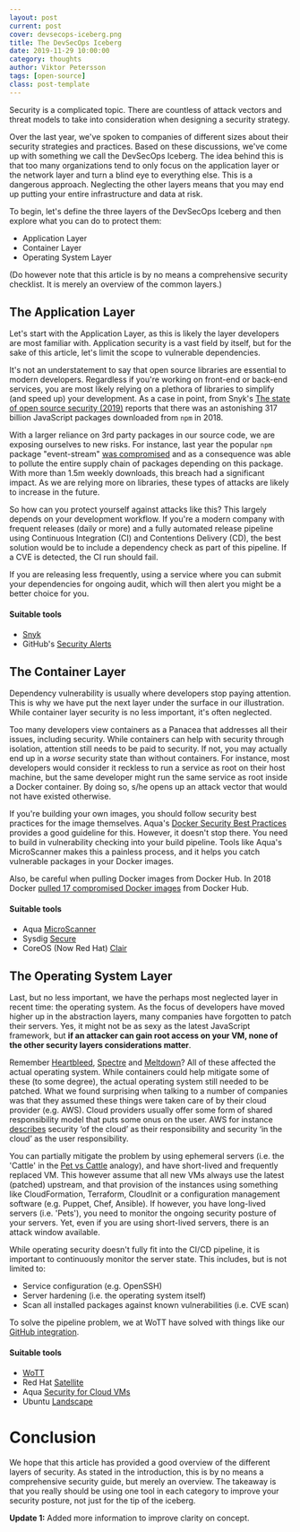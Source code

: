 ```yaml
---
layout: post
current: post
cover: devsecops-iceberg.png
title: The DevSecOps Iceberg
date: 2019-11-29 10:00:00
category: thoughts
author: Viktor Petersson
tags: [open-source]
class: post-template
---
```


Security is a complicated topic. There are countless of attack vectors and threat models to take into consideration when designing a security strategy.

Over the last year, we've spoken to companies of different sizes about their security strategies and practices. Based on these discussions, we've come up with something we call the DevSecOps Iceberg. The idea behind this is that too many organizations tend to only focus on the application layer or the network layer and turn a blind eye to everything else. This is a dangerous approach. Neglecting the other layers means that you may end up putting your entire infrastructure and data at risk.

To begin, let's define the three layers of the DevSecOps Iceberg and then explore what you can do to protect them:

* Application Layer
* Container Layer
* Operating System Layer

(Do however note that this article is by no means a comprehensive security checklist. It is merely an overview of the common layers.)

## The Application Layer

Let's start with the Application Layer, as this is likely the layer developers are most familiar with. Application security is a vast field by itself, but for the sake of this article, let's limit the scope to vulnerable dependencies.

It's not an understatement to say that open source libraries are essential to modern developers. Regardless if you're working on front-end or back-end services, you are most likely relying on a plethora of libraries to simplify (and speed up) your development. As a case in point, from Snyk's [The state of open source security (2019)](https://snyk.io/opensourcesecurity-2019/) reports that there was an astonishing 317 billion JavaScript packages downloaded from `npm` in 2018.

With a larger reliance on 3rd party packages in our source code, we are exposing ourselves to new risks. For instance, last year the popular `npm` package "event-stream" [was compromised](https://www.linux.com/news/compromised-npm-package-event-stream/) and as a consequence was able to pollute the entire supply chain of packages depending on this package. With more than 1.5m weekly downloads, this breach had a significant impact. As we are relying more on libraries, these types of attacks are likely to increase in the future.

So how can you protect yourself against attacks like this? This largely depends on your development workflow. If you're a modern company with frequent releases (daily or more) and a fully automated release pipeline using Continuous Integration (CI) and Contentions Delivery (CD), the best solution would be to include a dependency check as part of this pipeline. If a CVE is detected, the CI run should fail.

If you are releasing less frequently, using a service where you can submit your dependencies for ongoing audit, which will then alert you might be a better choice for you.

#### Suitable tools

* [Snyk](https://snyk.io/)
* GitHub's [Security Alerts](https://help.github.com/en/github/managing-security-vulnerabilities/about-security-alerts-for-vulnerable-dependencies)

## The Container Layer

Dependency vulnerability is usually where developers stop paying attention. This is why we have put the next layer under the surface in our illustration. While container layer security is no less important, it's often neglected.

Too many developers view containers as a Panacea that addresses all their issues, including security. While containers can help with security through isolation, attention still needs to be paid to security. If not, you may actually end up in a *worse* security state than without containers. For instance, most developers would consider it reckless to run a service as root on their host machine, but the same developer might run the same service as root inside a Docker container. By doing so, s/he opens up an attack vector that would not have existed otherwise.

If you're building your own images, you should follow security best practices for the image themselves. Aqua's [Docker Security Best Practices](https://blog.aquasec.com/docker-security-best-practices) provides a good guideline for this. However, it doesn't stop there. You need to build in vulnerability checking into your build pipeline. Tools like Aqua's MicroScanner makes this a painless process, and it helps you catch vulnerable packages in your Docker images.

Also, be careful when pulling Docker images from Docker Hub. In 2018 Docker [pulled 17 compromised Docker images](https://www.bleepingcomputer.com/news/security/17-backdoored-docker-images-removed-from-docker-hub/) from Docker Hub.


#### Suitable tools

* Aqua [MicroScanner](https://blog.aquasec.com/microscanner-free-image-vulnerability-scanner-for-developers)
* Sysdig [Secure](https://docs.sysdig.com/en/image-scanning.html)
* CoreOS (Now Red Hat) [Clair](https://coreos.com/quay-enterprise/docs/latest/clair.html)

## The Operating System Layer

Last, but no less important, we have the perhaps most neglected layer in recent time: the operating system. As the focus of developers have moved higher up in the abstraction layers, many companies have forgotten to patch their servers. Yes, it might not be as sexy as the latest JavaScript framework, but **if an attacker can gain root access on your VM, none of the other security layers considerations matter**.

Remember [Heartbleed](http://heartbleed.com/), [Spectre](https://spectreattack.com/) and [Meltdown](https://spectreattack.com/)? All of these affected the actual operating system. While containers could help mitigate some of these (to some degree), the actual operating system still needed to be patched. What we found surprising when talking to a number of companies was that they assumed these things were taken care of by their cloud provider (e.g. AWS).  Cloud providers usually offer some form of shared responsibility model that puts some onus on the user. AWS for instance [describes](https://aws.amazon.com/compliance/shared-responsibility-model/) security ‘of the cloud’ as their responsibility and security ‘in the cloud’ as the user responsibility.

You can partially mitigate the problem by using ephemeral servers (i.e. the 'Cattle' in the [Pet vs Cattle](https://news.ycombinator.com/item?id=7311704) analogy), and have short-lived and frequently replaced VM. This however assume that all new VMs always use the latest (patched) upstream, and that provision of the instances using something like CloudFormation, Terraform, CloudInit or a configuration management software (e.g. Puppet, Chef, Ansible). If however, you have long-lived servers (i.e. 'Pets'), you need to monitor the ongoing security posture of your servers. Yet, even if you are using short-lived servers, there is an attack window available.

While operating security doesn't fully fit into the CI/CD pipeline, it is important to continuously monitor the server state. This includes, but is not limited to:

* Service configuration (e.g. OpenSSH)
* Server hardening (i.e. the operating system itself)
* Scan all installed packages against known vulnerabilities (i.e. CVE scan)

To solve the pipeline problem, we at WoTT have solved with things like our [GitHub integration]({{site.url}}/blog/news/thoughts/2019/11/27/introducing-the-wott-github-integration).

#### Suitable tools

* [WoTT]({{site.url}})
* Red Hat [Satellite](https://www.redhat.com/en/technologies/management/satellite)
* Aqua [Security for Cloud VMs](https://blog.aquasec.com/secure-vm-cloud-native-security)
* Ubuntu [Landscape](https://landscape.canonical.com/)

# Conclusion

We hope that this article has provided a good overview of the different layers of security. As stated in the introduction, this is by no means a comprehensive security guide, but merely an overview. The takeaway is that you really should be using one tool in each category to improve your security posture, not just for the tip of the iceberg.

**Update 1:** Added more information to improve clarity on concept.
